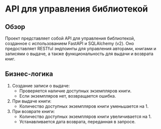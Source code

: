 # API для управления библиотекой
## Обзор
Проект представляет собой API для управления библиотекой, созданное с использованием
FastAPI и SQLAlchemy (v2). Оно предоставляет RESTful эндпоинты для управления авторами,
книгами и записями о выдаче, а также функциональность для выдачи и возврата книг.

## Бизнес-логика
1. Создание записи о выдаче:
   - Проверяется наличие доступных экземпляров книги. 
   - Если экземпляров нет, возвращается ошибка.
2. При выдаче книги:
   - Количество доступных экземпляров книги уменьшается на 1.
3. При возврате книги:
   - Количество доступных экземпляров книги увеличивается на 1. 
   - Устанавливается дата возврата, переданная в запросе.